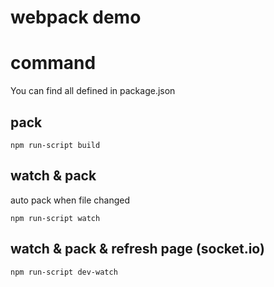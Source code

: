 # webpack demo

# command
You can find all defined in package.json

## pack
```
npm run-script build
```
## watch & pack
auto pack when file changed
```
npm run-script watch
```
## watch & pack & refresh page (socket.io)
```
npm run-script dev-watch
```


